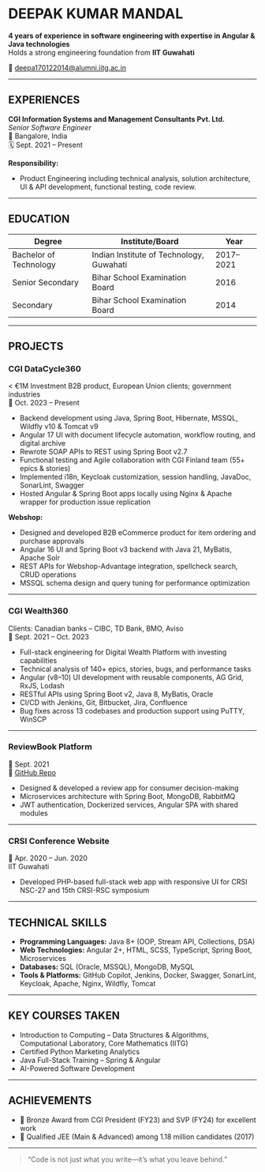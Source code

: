# DEEPAK KUMAR MANDAL

**4 years of experience in software engineering with expertise in Angular & Java technologies**  
Holds a strong engineering foundation from **IIT Guwahati**
 
📧 deepa170122014@alumni.iitg.ac.in  

---

## EXPERIENCES

**CGI Information Systems and Management Consultants Pvt. Ltd.**  
*Senior Software Engineer*  
📍 Bangalore, India  
🗓️ Sept. 2021 – Present  

**Responsibility:**  
- Product Engineering including technical analysis, solution architecture, UI & API development, functional testing, code review.

---

## EDUCATION

| Degree                                  | Institute/Board                      | Year       |
|-----------------------------------------|--------------------------------------|------------|
| Bachelor of Technology                  | Indian Institute of Technology, Guwahati | 2017–2021  |
| Senior Secondary                        | Bihar School Examination Board       | 2016       |
| Secondary                               | Bihar School Examination Board       | 2014       |

---

## PROJECTS

### CGI DataCycle360  
< €1M Investment B2B product, European Union clients; government industries  
📅 Oct. 2023 – Present  

- Backend development using Java, Spring Boot, Hibernate, MSSQL, Wildfly v10 & Tomcat v9  
- Angular 17 UI with document lifecycle automation, workflow routing, and digital archive  
- Rewrote SOAP APIs to REST using Spring Boot v2.7  
- Functional testing and Agile collaboration with CGI Finland team (55+ epics & stories)  
- Implemented i18n, Keycloak customization, session handling, JavaDoc, SonarLint, Swagger  
- Hosted Angular & Spring Boot apps locally using Nginx & Apache wrapper for production issue replication  

**Webshop:**  
- Designed and developed B2B eCommerce product for item ordering and purchase approvals  
- Angular 16 UI and Spring Boot v3 backend with Java 21, MyBatis, Apache Solr  
- REST APIs for Webshop-Advantage integration, spellcheck search, CRUD operations  
- MSSQL schema design and query tuning for performance optimization  

---

### CGI Wealth360  
Clients: Canadian banks – CIBC, TD Bank, BMO, Aviso  
📅 Sept. 2021 – Oct. 2023  

- Full-stack engineering for Digital Wealth Platform with investing capabilities  
- Technical analysis of 140+ epics, stories, bugs, and performance tasks  
- Angular (v8–10) UI development with reusable components, AG Grid, RxJS, Lodash  
- RESTful APIs using Spring Boot v2, Java 8, MyBatis, Oracle  
- CI/CD with Jenkins, Git, Bitbucket, Jira, Confluence  
- Bug fixes across 13 codebases and production support using PuTTY, WinSCP  

---

### ReviewBook Platform  
📅 Sept. 2021  
🔗 [GitHub Repo](https://github.com/deepak-mandal/ReviewBook)  

- Designed & developed a review app for consumer decision-making  
- Microservices architecture with Spring Boot, MongoDB, RabbitMQ  
- JWT authentication, Dockerized services, Angular SPA with shared modules  

---

### CRSI Conference Website  
📅 Apr. 2020 – Jun. 2020  
IIT Guwahati  

- Developed PHP-based full-stack web app with responsive UI for CRSI NSC-27 and 15th CRSI-RSC symposium

---

## TECHNICAL SKILLS

- **Programming Languages:** Java 8+ (OOP, Stream API, Collections, DSA)  
- **Web Technologies:** Angular 2+, HTML, SCSS, TypeScript, Spring Boot, Microservices  
- **Databases:** SQL (Oracle, MSSQL), MongoDB, MySQL  
- **Tools & Platforms:** GitHub Copilot, Jenkins, Docker, Swagger, SonarLint, Keycloak, Apache, Nginx, Wildfly, Tomcat  

---

## KEY COURSES TAKEN

- Introduction to Computing – Data Structures & Algorithms, Computational Laboratory, Core Mathematics (IITG)
- Certified Python Marketing Analytics  
- Java Full-Stack Training – Spring & Angular  
- AI-Powered Software Development  

---

## ACHIEVEMENTS

- 🥉 Bronze Award from CGI President (FY23) and SVP (FY24) for excellent work  
- 🎯 Qualified JEE (Main & Advanced) among 1.18 million candidates (2017)

---

> “Code is not just what you write—it’s what you leave behind.”
